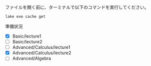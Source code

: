 ファイルを開く前に、ターミナルで以下のコマンドを実行してください。
```
lake exe cache get
```

準備状況
- [x] Basic/lecture1
- [ ] Basic/lecture2
- [ ] Advanced/Calculus/lecture1
- [x] Advanced/Calculus/lecture2
- [ ] Advanced/Algebra